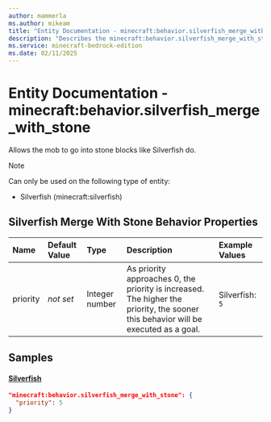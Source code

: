 ```yaml
---
author: mammerla
ms.author: mikeam
title: "Entity Documentation - minecraft:behavior.silverfish_merge_with_stone"
description: "Describes the minecraft:behavior.silverfish_merge_with_stone ai behavior component"
ms.service: minecraft-bedrock-edition
ms.date: 02/11/2025 
---
```


# Entity Documentation - minecraft:behavior.silverfish_merge_with_stone

Allows the mob to go into stone blocks like Silverfish do.

> [!Note]
> Can only be used on the following type of entity:
> 
> * Silverfish (minecraft:silverfish)
> 

## Silverfish Merge With Stone Behavior Properties

|Name       |Default Value |Type |Description |Example Values |
|:----------|:-------------|:----|:-----------|:------------- |
| priority | *not set* | Integer number | As priority approaches 0, the priority is increased. The higher the priority, the sooner this behavior will be executed as a goal. | Silverfish: `5` | 

## Samples

#### [Silverfish](https://github.com/Mojang/bedrock-samples/tree/preview/behavior_pack/entities/silverfish.json)


```json
"minecraft:behavior.silverfish_merge_with_stone": {
  "priority": 5
}
```
